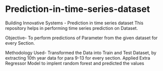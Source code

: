 # Prediction-in-time-series-dataset
Building Innovative Systems - Prediction in time series dataset
This repository helps in performing time series prediction on Dataset.

Objective-
To perform predictions of Parameter from the given dataset for every Section.

Methodology Used-
Transformed the Data into Train and Test Dataset, by extracting 10th year data for para 9-13 for every section. Applied Extra Regressor Model to implent random forest and predicted the values
